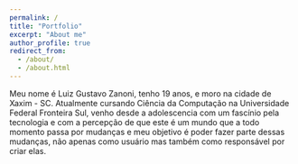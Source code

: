 ```yaml
---
permalink: /
title: "Portfolio"
excerpt: "About me"
author_profile: true
redirect_from: 
  - /about/
  - /about.html
---
```


Meu nome é Luiz Gustavo Zanoni, tenho 19 anos, e moro na cidade de Xaxim - SC. Atualmente cursando Ciência da Computação na Universidade Federal Fronteira Sul, venho desde a adolescencia com um fascínio pela tecnologia e com a percepção de que este é um mundo que a todo momento passa por mudanças e meu objetivo é poder fazer parte dessas mudanças, não apenas como usuário mas também como responsável por criar elas.
